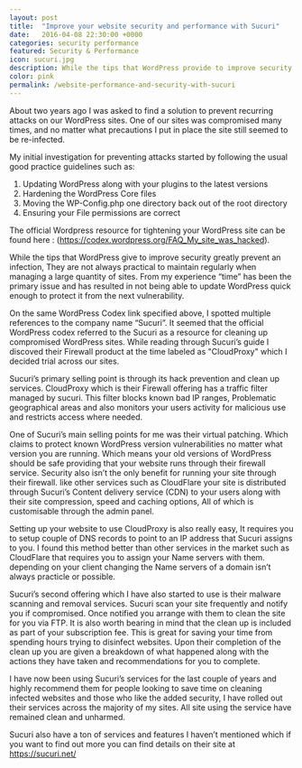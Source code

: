```yaml
---
layout: post
title:  "Improve your website security and performance with Sucuri"
date:   2016-04-08 22:30:00 +0000
categories: security performance 
featured: Security & Performance
icon: sucuri.jpg
description: While the tips that WordPress provide to improve security greatly prevent a compromise, They are not always practical to maintain regularly when managing a large quantity of sites. From my experience “time” has been the primary issue, resulting in not being able to update WordPress quick enough to protect it from the next vulnerability.
color: pink
permalink: /website-performance-and-security-with-sucuri
---
```


About two years ago I was asked to find a solution to prevent recurring attacks on our WordPress sites. One of our sites was compromised many times, and no matter what precautions I put in place the site still seemed to be re-infected.

My initial investigation for preventing attacks started by following the usual good practice guidelines such as:

1. Updating WordPress along with your plugins to the latest versions
2. Hardening the WordPress Core files
3. Moving the WP-Config.php one directory back out of the root directory
4. Ensuring your File permissions are correct

The official Wordpress resource for tightening your WordPress site can be found here :
(<a href="https://codex.wordpress.org/FAQ_My_site_was_hacked" target="_BLANK">https://codex.wordpress.org/FAQ_My_site_was_hacked</a>).

While the tips that WordPress give to improve security greatly prevent an infection, They are not always practical to maintain regularly when managing a large quantity of sites. From my experience “time” has been the primary issue and has resulted in not being able to update WordPress quick enough to protect it from the next vulnerability.

On the same WordPress Codex link specified above, I spotted multiple references to the company name “Sucuri”. It seemed that the official WordPress codex referred to the Sucuri as a resource for cleaning up compromised WordPress sites. While reading through Sucuri’s guide I discoved their Firewall product at the time labeled as "CloudProxy" which I decided trial across our sites.

Sucuri’s primary selling point is through its hack prevention and clean up services. CloudProxy which is their Firewall offering has a traffic filter managed by sucuri. This filter blocks known bad IP ranges, Problematic geographical areas and also monitors your users activity for malicious use and restricts access where needed. 

One of Sucuri’s main selling points for me was their virtual patching. Which claims to protect known WordPress version vulnerabilities no matter what version you are running. Which means your old versions of WordPress should be safe providing that your website runs through their firewall service. Security also isn’t the only benefit for running your site through their firewall. like other services such as CloudFlare your site is distributed through Sucuri’s Content delivery service (CDN) to your users along with their site compression, speed and caching options, All of which is customisable through the admin panel.

Setting up your website to use CloudProxy is also really easy, It requires you to setup couple of DNS records to point to an IP address that Sucuri assigns to you. I found this method better than other services in the market such as CloudFlare that requires you to assign your Name servers with them. depending on your client changing the Name servers of a domain isn’t always practicle or possible.

Sucuri’s second offering which I have also started to use is their malware scanning and removal services. Sucuri scan your site frequently and notify you if compromised. Once notified you arrange with them to clean the site for you via FTP. It is also worth bearing in mind that the clean up is included as part of your subscription fee. This is great for saving your time from spending hours trying to disinfect websites. Upon their completion of the clean up you are given a breakdown of what happened along with the actions they have taken and recommendations for you to complete. 

I have now been using Sucuri’s services for the last couple of years and highly recommend them for people looking to save time on cleaning infected websites and those who like the added security, I have rolled out their services across the majority of my sites. All site using the service have remained clean and unharmed. 

Sucuri also have a ton of services and features I haven’t mentioned which if you want to find out more you can find details on their site at <a href="https://sucuri.net/">https://sucuri.net/</a>


